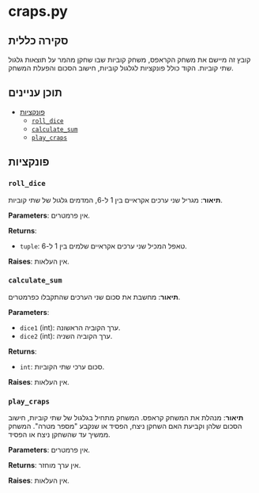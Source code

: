 # craps.py

## סקירה כללית

קובץ זה מיישם את משחק הקראפס, משחק קוביות שבו שחקן מהמר על תוצאות גלגול שתי קוביות. הקוד כולל פונקציות לגלגול קוביות, חישוב הסכום והפעלת המשחק.

## תוכן עניינים

- [פונקציות](#פונקציות)
    - [`roll_dice`](#roll_dice)
    - [`calculate_sum`](#calculate_sum)
    - [`play_craps`](#play_craps)

## פונקציות

### `roll_dice`

**תיאור**: מגריל שני ערכים אקראיים בין 1 ל-6, המדמים גלגול של שתי קוביות.

**Parameters**: אין פרמטרים.

**Returns**:
- `tuple`: טאפל המכיל שני ערכים אקראיים שלמים בין 1 ל-6.

**Raises**: אין העלאות.

### `calculate_sum`

**תיאור**: מחשבת את סכום שני הערכים שהתקבלו כפרמטרים.

**Parameters**:
- `dice1` (int): ערך הקוביה הראשונה.
- `dice2` (int): ערך הקוביה השניה.

**Returns**:
- `int`: סכום ערכי שתי הקוביות.

**Raises**: אין העלאות.

### `play_craps`

**תיאור**: מנהלת את המשחק קראפס. המשחק מתחיל בגלגול של שתי קוביות, חישוב הסכום שלהן וקביעת האם השחקן ניצח, הפסיד או שנקבע "מספר מטרה". המשחק ממשיך עד שהשחקן ניצח או הפסיד.

**Parameters**: אין פרמטרים.

**Returns**: אין ערך מוחזר.

**Raises**: אין העלאות.